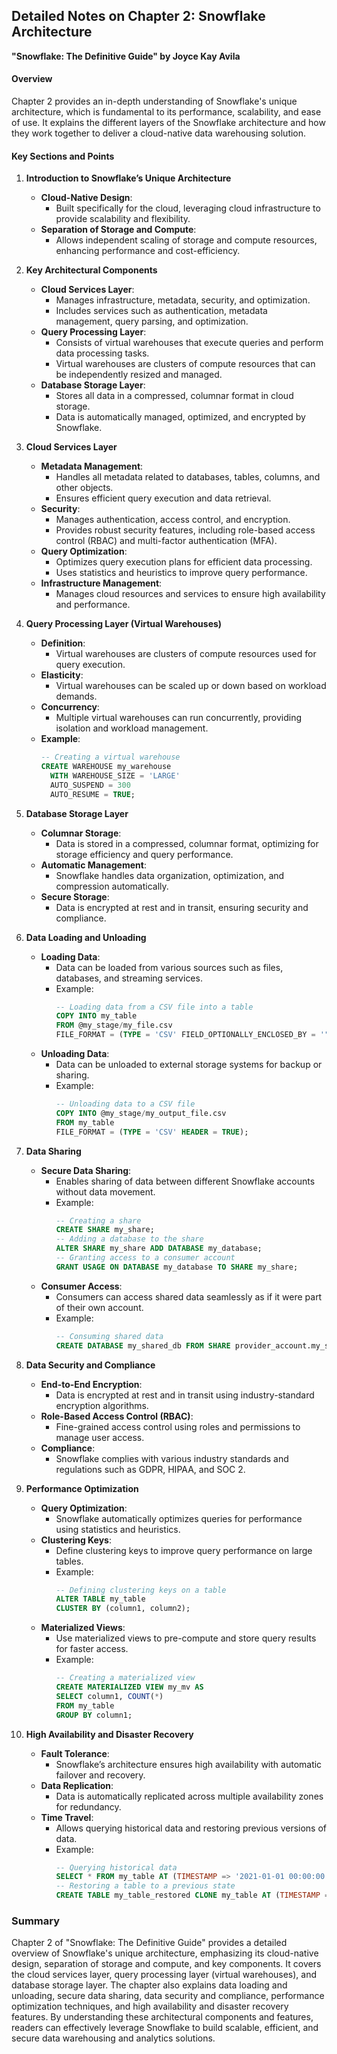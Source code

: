 ## Detailed Notes on Chapter 2: Snowflake Architecture
**"Snowflake: The Definitive Guide" by Joyce Kay Avila**

#### **Overview**
Chapter 2 provides an in-depth understanding of Snowflake's unique architecture, which is fundamental to its performance, scalability, and ease of use. It explains the different layers of the Snowflake architecture and how they work together to deliver a cloud-native data warehousing solution.

#### **Key Sections and Points**

1. **Introduction to Snowflake’s Unique Architecture**
   - **Cloud-Native Design**:
     - Built specifically for the cloud, leveraging cloud infrastructure to provide scalability and flexibility.
   - **Separation of Storage and Compute**:
     - Allows independent scaling of storage and compute resources, enhancing performance and cost-efficiency.

2. **Key Architectural Components**
   - **Cloud Services Layer**:
     - Manages infrastructure, metadata, security, and optimization.
     - Includes services such as authentication, metadata management, query parsing, and optimization.
   - **Query Processing Layer**:
     - Consists of virtual warehouses that execute queries and perform data processing tasks.
     - Virtual warehouses are clusters of compute resources that can be independently resized and managed.
   - **Database Storage Layer**:
     - Stores all data in a compressed, columnar format in cloud storage.
     - Data is automatically managed, optimized, and encrypted by Snowflake.

3. **Cloud Services Layer**
   - **Metadata Management**:
     - Handles all metadata related to databases, tables, columns, and other objects.
     - Ensures efficient query execution and data retrieval.
   - **Security**:
     - Manages authentication, access control, and encryption.
     - Provides robust security features, including role-based access control (RBAC) and multi-factor authentication (MFA).
   - **Query Optimization**:
     - Optimizes query execution plans for efficient data processing.
     - Uses statistics and heuristics to improve query performance.
   - **Infrastructure Management**:
     - Manages cloud resources and services to ensure high availability and performance.

4. **Query Processing Layer (Virtual Warehouses)**
   - **Definition**:
     - Virtual warehouses are clusters of compute resources used for query execution.
   - **Elasticity**:
     - Virtual warehouses can be scaled up or down based on workload demands.
   - **Concurrency**:
     - Multiple virtual warehouses can run concurrently, providing isolation and workload management.
   - **Example**:
     ```sql
     -- Creating a virtual warehouse
     CREATE WAREHOUSE my_warehouse
       WITH WAREHOUSE_SIZE = 'LARGE'
       AUTO_SUSPEND = 300
       AUTO_RESUME = TRUE;
     ```

5. **Database Storage Layer**
   - **Columnar Storage**:
     - Data is stored in a compressed, columnar format, optimizing for storage efficiency and query performance.
   - **Automatic Management**:
     - Snowflake handles data organization, optimization, and compression automatically.
   - **Secure Storage**:
     - Data is encrypted at rest and in transit, ensuring security and compliance.

6. **Data Loading and Unloading**
   - **Loading Data**:
     - Data can be loaded from various sources such as files, databases, and streaming services.
     - Example:
       ```sql
       -- Loading data from a CSV file into a table
       COPY INTO my_table
       FROM @my_stage/my_file.csv
       FILE_FORMAT = (TYPE = 'CSV' FIELD_OPTIONALLY_ENCLOSED_BY = '"' SKIP_HEADER = 1);
       ```
   - **Unloading Data**:
     - Data can be unloaded to external storage systems for backup or sharing.
     - Example:
       ```sql
       -- Unloading data to a CSV file
       COPY INTO @my_stage/my_output_file.csv
       FROM my_table
       FILE_FORMAT = (TYPE = 'CSV' HEADER = TRUE);
       ```

7. **Data Sharing**
   - **Secure Data Sharing**:
     - Enables sharing of data between different Snowflake accounts without data movement.
     - Example:
       ```sql
       -- Creating a share
       CREATE SHARE my_share;
       -- Adding a database to the share
       ALTER SHARE my_share ADD DATABASE my_database;
       -- Granting access to a consumer account
       GRANT USAGE ON DATABASE my_database TO SHARE my_share;
       ```
   - **Consumer Access**:
     - Consumers can access shared data seamlessly as if it were part of their own account.
     - Example:
       ```sql
       -- Consuming shared data
       CREATE DATABASE my_shared_db FROM SHARE provider_account.my_share;
       ```

8. **Data Security and Compliance**
   - **End-to-End Encryption**:
     - Data is encrypted at rest and in transit using industry-standard encryption algorithms.
   - **Role-Based Access Control (RBAC)**:
     - Fine-grained access control using roles and permissions to manage user access.
   - **Compliance**:
     - Snowflake complies with various industry standards and regulations such as GDPR, HIPAA, and SOC 2.

9. **Performance Optimization**
   - **Query Optimization**:
     - Snowflake automatically optimizes queries for performance using statistics and heuristics.
   - **Clustering Keys**:
     - Define clustering keys to improve query performance on large tables.
     - Example:
       ```sql
       -- Defining clustering keys on a table
       ALTER TABLE my_table
       CLUSTER BY (column1, column2);
       ```
   - **Materialized Views**:
     - Use materialized views to pre-compute and store query results for faster access.
     - Example:
       ```sql
       -- Creating a materialized view
       CREATE MATERIALIZED VIEW my_mv AS
       SELECT column1, COUNT(*)
       FROM my_table
       GROUP BY column1;
       ```

10. **High Availability and Disaster Recovery**
    - **Fault Tolerance**:
      - Snowflake’s architecture ensures high availability with automatic failover and recovery.
    - **Data Replication**:
      - Data is automatically replicated across multiple availability zones for redundancy.
    - **Time Travel**:
      - Allows querying historical data and restoring previous versions of data.
      - Example:
        ```sql
        -- Querying historical data
        SELECT * FROM my_table AT (TIMESTAMP => '2021-01-01 00:00:00');
        -- Restoring a table to a previous state
        CREATE TABLE my_table_restored CLONE my_table AT (TIMESTAMP => '2021-01-01 00:00:00');
        ```

### **Summary**
Chapter 2 of "Snowflake: The Definitive Guide" provides a detailed overview of Snowflake's unique architecture, emphasizing its cloud-native design, separation of storage and compute, and key components. It covers the cloud services layer, query processing layer (virtual warehouses), and database storage layer. The chapter also explains data loading and unloading, secure data sharing, data security and compliance, performance optimization techniques, and high availability and disaster recovery features. By understanding these architectural components and features, readers can effectively leverage Snowflake to build scalable, efficient, and secure data warehousing and analytics solutions.